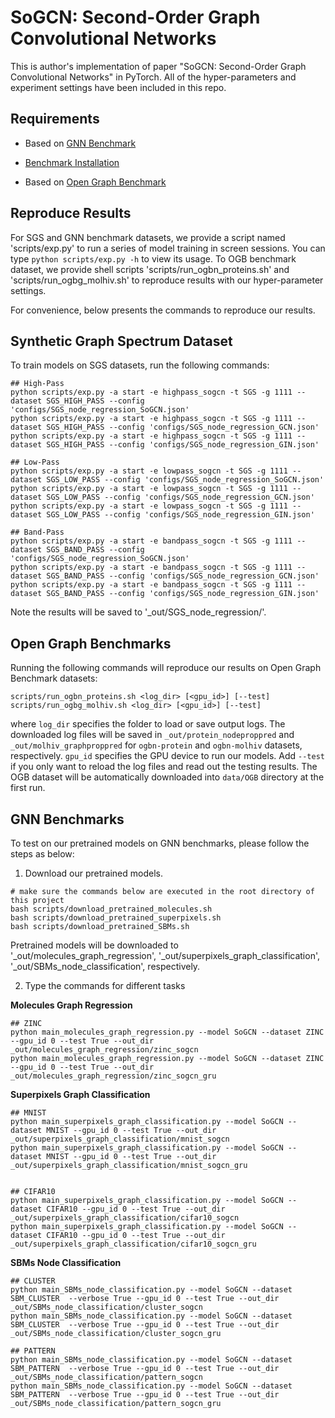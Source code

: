 # SoGCN: Second-Order Graph Convolutional Networks

This is author's implementation of paper "SoGCN: Second-Order Graph Convolutional Networks" in PyTorch. All of the hyper-parameters and experiment settings have been included in this repo.

## Requirements

- Based on [GNN Benchmark](https://github.com/graphdeeplearning/benchmarking-gnns)
- [Benchmark Installation](https://github.com/graphdeeplearning/benchmarking-gnns/blob/master/docs/01_benchmark_installation.md)

- Based on [Open Graph Benchmark](https://github.com/graphdeeplearning/benchmarking-gnns)

## Reproduce Results

For SGS and GNN benchmark datasets, we provide a script named 'scripts/exp.py' to run a series of model training in screen sessions. You can type `python scripts/exp.py -h` to view its usage. To OGB benchmark dataset, we provide shell scripts 'scripts/run_ogbn_proteins.sh' and 'scripts/run_ogbg_molhiv.sh' to reproduce results with our hyper-parameter settings.

For convenience, below presents the commands to reproduce our results.

## Synthetic Graph Spectrum Dataset

To train models on SGS datasets, run the following commands:
```
## High-Pass
python scripts/exp.py -a start -e highpass_sogcn -t SGS -g 1111 --dataset SGS_HIGH_PASS --config 'configs/SGS_node_regression_SoGCN.json'
python scripts/exp.py -a start -e highpass_sogcn -t SGS -g 1111 --dataset SGS_HIGH_PASS --config 'configs/SGS_node_regression_GCN.json'
python scripts/exp.py -a start -e highpass_sogcn -t SGS -g 1111 --dataset SGS_HIGH_PASS --config 'configs/SGS_node_regression_GIN.json'

## Low-Pass
python scripts/exp.py -a start -e lowpass_sogcn -t SGS -g 1111 --dataset SGS_LOW_PASS --config 'configs/SGS_node_regression_SoGCN.json'
python scripts/exp.py -a start -e lowpass_sogcn -t SGS -g 1111 --dataset SGS_LOW_PASS --config 'configs/SGS_node_regression_GCN.json'
python scripts/exp.py -a start -e lowpass_sogcn -t SGS -g 1111 --dataset SGS_LOW_PASS --config 'configs/SGS_node_regression_GIN.json'

## Band-Pass
python scripts/exp.py -a start -e bandpass_sogcn -t SGS -g 1111 --dataset SGS_BAND_PASS --config 'configs/SGS_node_regression_SoGCN.json'
python scripts/exp.py -a start -e bandpass_sogcn -t SGS -g 1111 --dataset SGS_BAND_PASS --config 'configs/SGS_node_regression_GCN.json'
python scripts/exp.py -a start -e bandpass_sogcn -t SGS -g 1111 --dataset SGS_BAND_PASS --config 'configs/SGS_node_regression_GIN.json'
```

Note the results will be saved to '_out/SGS_node_regression/'.

## Open Graph Benchmarks

Running the following commands will reproduce our results on Open Graph Benchmark datasets:
```
scripts/run_ogbn_proteins.sh <log_dir> [<gpu_id>] [--test]
scripts/run_ogbg_molhiv.sh <log_dir> [<gpu_id>] [--test]
```
where `log_dir` specifies the folder to load or save output logs. The downloaded log files will be saved in `_out/protein_nodeproppred` and `_out/molhiv_graphproppred` for `ogbn-protein` and `ogbn-molhiv` datasets, respectively. `gpu_id` specifies the GPU device to run our models. Add `--test` if you only want to reload the log files and read out the testing results. The OGB dataset will be automatically downloaded into `data/OGB` directory at the first run.

## GNN Benchmarks

To test on our pretrained models on GNN benchmarks, please follow the steps as below:

1. Download our pretrained models.

```
# make sure the commands below are executed in the root directory of this project
bash scripts/download_pretrained_molecules.sh
bash scripts/download_pretrained_superpixels.sh
bash scripts/download_pretrained_SBMs.sh
```

Pretrained models will be downloaded to '_out/molecules_graph_regression', '_out/superpixels_graph_classification', '_out/SBMs_node_classification', respectively.

2. Type the commands for different tasks

**Molecules Graph Regression**

```
## ZINC
python main_molecules_graph_regression.py --model SoGCN --dataset ZINC --gpu_id 0 --test True --out_dir _out/molecules_graph_regression/zinc_sogcn
python main_molecules_graph_regression.py --model SoGCN --dataset ZINC --gpu_id 0 --test True --out_dir _out/molecules_graph_regression/zinc_sogcn_gru
```

**Superpixels Graph Classification**

```
## MNIST
python main_superpixels_graph_classification.py --model SoGCN --dataset MNIST --gpu_id 0 --test True --out_dir _out/superpixels_graph_classification/mnist_sogcn
python main_superpixels_graph_classification.py --model SoGCN --dataset MNIST --gpu_id 0 --test True --out_dir _out/superpixels_graph_classification/mnist_sogcn_gru


## CIFAR10
python main_superpixels_graph_classification.py --model SoGCN --dataset CIFAR10 --gpu_id 0 --test True --out_dir _out/superpixels_graph_classification/cifar10_sogcn
python main_superpixels_graph_classification.py --model SoGCN --dataset CIFAR10 --gpu_id 0 --test True --out_dir _out/superpixels_graph_classification/cifar10_sogcn_gru
```

**SBMs Node Classification**

```
## CLUSTER
python main_SBMs_node_classification.py --model SoGCN --dataset SBM_CLUSTER  --verbose True --gpu_id 0 --test True --out_dir _out/SBMs_node_classification/cluster_sogcn
python main_SBMs_node_classification.py --model SoGCN --dataset SBM_CLUSTER  --verbose True --gpu_id 0 --test True --out_dir _out/SBMs_node_classification/cluster_sogcn_gru

## PATTERN
python main_SBMs_node_classification.py --model SoGCN --dataset SBM_PATTERN  --verbose True --gpu_id 0 --test True --out_dir _out/SBMs_node_classification/pattern_sogcn
python main_SBMs_node_classification.py --model SoGCN --dataset SBM_PATTERN  --verbose True --gpu_id 0 --test True --out_dir _out/SBMs_node_classification/pattern_sogcn_gru
```
